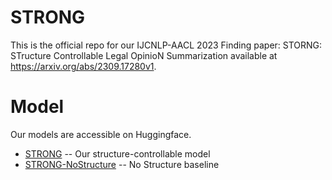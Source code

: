 # STRONG
This is the official repo for our IJCNLP-AACL 2023 Finding paper: STORNG: STructure Controllable Legal OpinioN Summarization available at https://arxiv.org/abs/2309.17280v1.

# Model
Our models are accessible on Huggingface.
- [STRONG](https://huggingface.co/yznlp/STRONG-LED) -- Our structure-controllable model
- [STRONG-NoStructure](https://huggingface.co/yznlp/STRONG-LED-NoStructure) -- No Structure baseline
